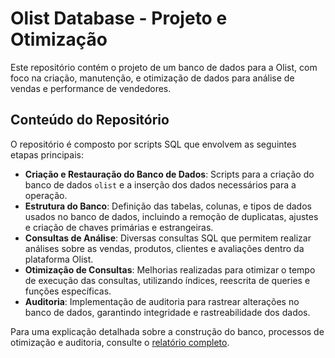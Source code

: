 # Olist Database - Projeto e Otimização

Este repositório contém o projeto de um banco de dados para a Olist, com foco na criação, manutenção, e otimização de dados para análise de vendas e performance de vendedores. 

## Conteúdo do Repositório

O repositório é composto por scripts SQL que envolvem as seguintes etapas principais:

- **Criação e Restauração do Banco de Dados**: Scripts para a criação do banco de dados `olist` e a inserção dos dados necessários para a operação.
- **Estrutura do Banco**: Definição das tabelas, colunas, e tipos de dados usados no banco de dados, incluindo a remoção de duplicatas, ajustes e criação de chaves primárias e estrangeiras.
- **Consultas de Análise**: Diversas consultas SQL que permitem realizar análises sobre as vendas, produtos, clientes e avaliações dentro da plataforma Olist.
- **Otimização de Consultas**: Melhorias realizadas para otimizar o tempo de execução das consultas, utilizando índices, reescrita de queries e funções específicas.
- **Auditoria**: Implementação de auditoria para rastrear alterações no banco de dados, garantindo integridade e rastreabilidade dos dados.

Para uma explicação detalhada sobre a construção do banco, processos de otimização e auditoria, consulte o [relatório completo](relatorio.md).
